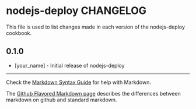# nodejs-deploy CHANGELOG

This file is used to list changes made in each version of the nodejs-deploy cookbook.

## 0.1.0
- [your_name] - Initial release of nodejs-deploy

- - -
Check the [Markdown Syntax Guide](http://daringfireball.net/projects/markdown/syntax) for help with Markdown.

The [Github Flavored Markdown page](http://github.github.com/github-flavored-markdown/) describes the differences between markdown on github and standard markdown.
